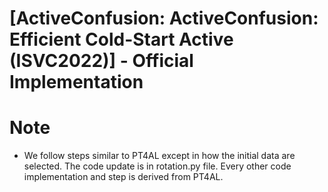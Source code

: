 # [ActiveConfusion: ActiveConfusion: Efficient Cold-Start Active (ISVC2022)] - Official Implementation

# Note

- We follow steps similar to PT4AL except in how the initial data are selected. The code update is in rotation.py file. Every other code implementation and step is derived from PT4AL.
